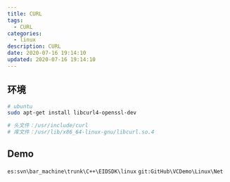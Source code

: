 ```yaml
---
title: CURL
tags: 
  - CURL
categories: 
  - linux
description: CURL
date: 2020-07-16 19:14:10
updated: 2020-07-16 19:14:10
---
```


## 环境

```sh
# ubuntu
sudo apt-get install libcurl4-openssl-dev

# 头文件：/usr/include/curl
# 库文件：/usr/lib/x86_64-linux-gnu/libcurl.so.4
```

## Demo

`es:svn\bar_machine\trunk\C++\EIDSDK\linux`
`git:GitHub\VCDemo\Linux\Net`

